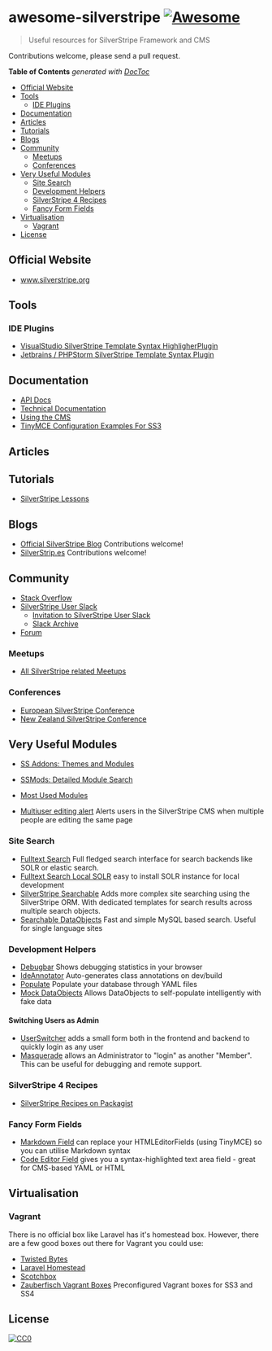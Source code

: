 # awesome-silverstripe [![Awesome](https://cdn.rawgit.com/sindresorhus/awesome/d7305f38d29fed78fa85652e3a63e154dd8e8829/media/badge.svg)](https://github.com/sindresorhus/awesome)

> Useful resources for SilverStripe Framework and CMS

Contributions welcome, please send a pull request.


<!-- START doctoc generated TOC please keep comment here to allow auto update -->
<!-- DON'T EDIT THIS SECTION, INSTEAD RE-RUN doctoc TO UPDATE -->
**Table of Contents**  *generated with [DocToc](https://github.com/thlorenz/doctoc)*

- [Official Website](#official-website)
- [Tools](#tools)
  - [IDE Plugins](#ide-plugins)
- [Documentation](#documentation)
- [Articles](#articles)
- [Tutorials](#tutorials)
- [Blogs](#blogs)
- [Community](#community)
  - [Meetups](#meetups)
  - [Conferences](#conferences)
- [Very Useful Modules](#very-useful-modules)
  - [Site Search](#site-search)
  - [Development Helpers](#development-helpers)
  - [SilverStripe 4 Recipes](#silverstripe-4-recipes)
  - [Fancy Form Fields](#fancy-form-fields)
- [Virtualisation](#virtualisation)
  - [Vagrant](#vagrant)
- [License](#license)

<!-- END doctoc generated TOC please keep comment here to allow auto update -->


## Official Website
* www.silverstripe.org

## Tools
### IDE Plugins
* [VisualStudio SilverStripe Template Syntax HighligherPlugin](https://marketplace.visualstudio.com/items?itemName=adrian.silverstripe)
* [Jetbrains / PHPStorm SilverStripe Template Syntax Plugin](https://plugins.jetbrains.com/plugin/7201-silverstripe-template-language-support)

## Documentation
* [API Docs](http://api.silverstripe.org/)
* [Technical Documentation](http://doc.silverstripe.org/framework/en/)
* [Using the CMS](http://userhelp.silverstripe.org/)
* [TinyMCE Configuration Examples For SS3](https://github.com/jonom/silverstripe-tinytidy)

## Articles

## Tutorials
* [SilverStripe Lessons](https://www.silverstripe.org/learn/lessons/)

## Blogs
* [Official SilverStripe Blog](https://www.silverstripe.org/blog/) Contributions welcome!
* [SilverStrip.es](http://www.silverstrip.es) Contributions welcome!

## Community
* [Stack Overflow](https://stackoverflow.com/questions/tagged/silverstripe)
* [SilverStripe User Slack](https://silverstripe-users.slack.com/)
  * [Invitation to SilverStripe User Slack](https://www.silverstripe.org/community/slack-signup)
  * [Slack Archive](https://slackarchive.silverstripe.org)
* [Forum](https://forum.silverstripe.org/)
    
### Meetups 
* [All SilverStripe related Meetups](https://www.meetup.com/topics/silverstripe/all/)

### Conferences
* [European SilverStripe Conference](https://www.stripecon.eu)
* [New Zealand SilverStripe Conference](https://stripecon.nz/)

## Very Useful Modules
* [SS Addons: Themes and Modules](https://addons.silverstripe.org)
* [SSMods: Detailed Module Search](http://ssmods.com)
* [Most Used Modules](https://addons.silverstripe.org/add-ons?sort=relative)

* [Multiuser editing alert](https://github.com/silverstripe/silverstripe-multiuser-editing-alert) Alerts users in the SilverStripe CMS when multiple people are editing the same page

### Site Search
* [Fulltext Search](https://github.com/silverstripe/silverstripe-fulltextsearch) Full fledged search interface for search backends like SOLR or elastic search.
* [Fulltext Search Local SOLR](https://addons.silverstripe.org/add-ons/silverstripe/fulltextsearch-localsolr) easy to install SOLR instance for local development
* [SilverStripe Searchable](https://github.com/i-lateral/silverstripe-searchable) Adds more complex site searching using the SilverStripe ORM. With dedicated templates for search results across multiple search objects.
* [Searchable DataObjects](https://github.com/g4b0/silverstripe-searchable-dataobjects) Fast and simple MySQL based search. Useful for single language sites

### Development Helpers
* [Debugbar](https://github.com/lekoala/silverstripe-debugbar/) Shows debugging statistics in your browser
* [IdeAnnotator](https://github.com/silverleague/silverstripe-ideannotator) Auto-generates class annotations on dev/build
* [Populate](https://github.com/dnadesign/silverstripe-populate) Populate your database through YAML files 
* [Mock DataObjects](https://github.com/unclecheese/silverstripe-mock-dataobjects) Allows DataObjects to self-populate intelligently with fake data
#### Switching Users as Admin
* [UserSwitcher](https://github.com/sheadawson/silverstripe-userswitcher) adds a small form both in the frontend and backend to quickly login as any user
* [Masquerade](https://github.com/dhensby/silverstripe-masquerade) allows an Administrator to "login" as another "Member". This can be useful for debugging and remote support.

### SilverStripe 4 Recipes
* [SilverStripe Recipes on Packagist](https://packagist.org/packages/silverstripe/recipe-plugin/dependents)

### Fancy Form Fields
* [Markdown Field](https://github.com/SilverStripers/markdownfield) can replace your HTMLEditorFields (using TinyMCE) so you can utilise Markdown syntax
* [Code Editor Field](https://github.com/nathancox/silverstripe-codeeditorfield) gives you a syntax-highlighted text area field - great for CMS-based YAML or HTML

## Virtualisation

### Vagrant

There is no official box like Laravel has it's homestead box. However, there are a few good boxes out there for Vagrant you could use:
* [Twisted Bytes](https://www.twistedbytes.nl/en/blog/php-vagrant-box/)
* [Laravel Homestead](https://github.com/laravel/homestead)
* [Scotchbox](https://box.scotch.io)
* [Zauberfisch Vagrant Boxes](https://github.com/Zauberfisch/vagrant-boxes) Preconfigured Vagrant boxes for SS3 and SS4 
 
## License
[![CC0](http://mirrors.creativecommons.org/presskit/buttons/88x31/svg/cc-zero.svg)](https://creativecommons.org/publicdomain/zero/1.0/)
